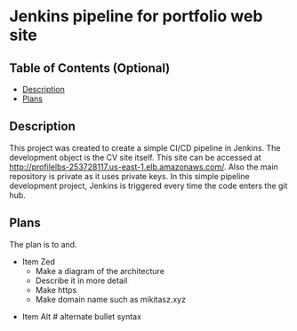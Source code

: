 # Jenkins pipeline for portfolio web site
## Table of Contents (Optional)
- [Description](#description)
- [Plans](#lans)

## Description
This project was created to create a simple CI/CD pipeline in Jenkins. The development object is the CV site itself. This site can be accessed at http://profilelbs-253728117.us-east-1.elb.amazonaws.com/. Also the main repository is private as it uses private keys. In this simple pipeline development project, Jenkins is triggered every time the code enters the git hub.
## Plans

The plan is to  and.
- Item Zed
  - Make a diagram of the architecture
  - Describe it in more detail
  - Make https
  - Make domain name such as mikitasz.xyz
* Item Alt      # alternate bullet syntax
